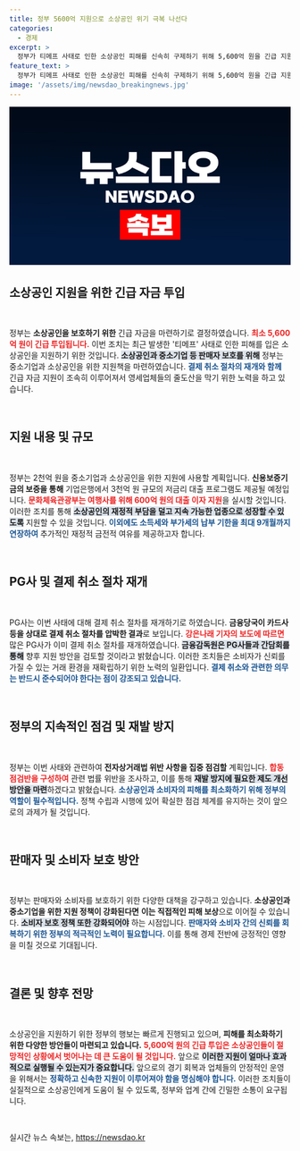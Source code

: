 ```yaml
---
title: 정부 5600억 지원으로 소상공인 위기 극복 나선다
categories:
  - 경제
excerpt: >
  정부가 티메프 사태로 인한 소상공인 피해를 신속히 구제하기 위해 5,600억 원을 긴급 지원합니다. 카드 결제 취소가 재개되며, 중소기업과 영세업체 보호를 위한 다양한 금융 지원 대책이 마련됩니다. 클릭해 더 알아보세요!
feature_text: >
  정부가 티메프 사태로 인한 소상공인 피해를 신속히 구제하기 위해 5,600억 원을 긴급 지원합니다. 카드 결제 취소가 재개되며, 중소기업과 영세업체 보호를 위한 다양한 금융 지원 대책이 마련됩니다. 클릭해 더 알아보세요!
image: '/assets/img/newsdao_breakingnews.jpg'
---
```


<p><img src="/assets/img/newsdao_breakingnews.jpg" alt="firstkoreanews 속보" /></p>

<h2 data-ke-size="size26">소상공인 지원을 위한 긴급 자금 투입</h2>

<p data-ke-size="size16">&nbsp;</p>

<p>정부는 <b>소상공인을 보호하기 위한</b> 긴급 자금을 마련하기로 결정하였습니다. <b><span style="color: #ee2323;">최소 5,600억 원이 긴급 투입됩니다.</span></b> 이번 조치는 최근 발생한 '티메프' 사태로 인한 피해를 입은 소상공인을 지원하기 위한 것입니다. <b><span style="background-color: #21538527;">소상공인과 중소기업 등 판매자 보호를 위해</span></b> 정부는 중소기업과 소상공인을 위한 지원책을 마련하였습니다. <b><span style="color: #1a5490;">결제 취소 절차의 재개와 함께</span></b> 긴급 자금 지원이 조속히 이루어져서 영세업체들의 줄도산을 막기 위한 노력을 하고 있습니다.</p>

<p data-ke-size="size16">&nbsp;</p>

<h2 data-ke-size="size26">지원 내용 및 규모</h2>

<p data-ke-size="size16">&nbsp;</p>

<p>정부는 2천억 원을 중소기업과 소상공인을 위한 지원에 사용할 계획입니다. <b>신용보증기금의 보증을 통해</b> 기업은행에서 3천억 원 규모의 저금리 대출 프로그램도 제공될 예정입니다. <b><span style="color: #ee2323;">문화체육관광부는 여행사를 위해 600억 원의 대출 이자 지원</span></b>을 실시할 것입니다. 이러한 조치를 통해 <b><span style="background-color: #21538527;">소상공인의 재정적 부담을 덜고 지속 가능한 업종으로 성장할 수 있도록</span></b> 지원할 수 있을 것입니다. <b><span style="color: #1a5490;">이외에도 소득세와 부가세의 납부 기한을 최대 9개월까지 연장하여</span></b> 추가적인 재정적 금전적 여유를 제공하고자 합니다.</p>

<p data-ke-size="size16">&nbsp;</p>

<h2 data-ke-size="size26">PG사 및 결제 취소 절차 재개</h2>

<p data-ke-size="size16">&nbsp;</p>

<p>PG사는 이번 사태에 대해 결제 취소 절차를 재개하기로 하였습니다. <b>금융당국이 카드사 등을 상대로 결제 취소 절차를 압박한 결과</b>로 보입니다. <b><span style="color: #ee2323;">강은나래 기자의 보도에 따르면</span></b> 많은 PG사가 이미 결제 취소 절차를 재개하였습니다. <b><span style="background-color: #21538527;">금융감독원은 PG사들과 간담회를 통해</span></b> 향후 지원 방안을 검토할 것이라고 밝혔습니다. 이러한 조치들은 소비자가 신뢰를 가질 수 있는 거래 환경을 재확립하기 위한 노력의 일환입니다. <b><span style="color: #1a5490;">결제 취소와 관련한 의무는 반드시 준수되어야 한다는 점이 강조되고 있습니다.</span></b></p>

<p data-ke-size="size16">&nbsp;</p>

<h2 data-ke-size="size26">정부의 지속적인 점검 및 재발 방지</h2>

<p data-ke-size="size16">&nbsp;</p>

<p>정부는 이번 사태와 관련하여 <b>전자상거래법 위반 사항을 집중 점검할</b> 계획입니다. <b><span style="color: #ee2323;">합동점검반을 구성하여</span></b> 관련 법률 위반을 조사하고, 이를 통해 <b><span style="background-color: #21538527;">재발 방지에 필요한 제도 개선 방안을 마련</span></b>하겠다고 밝혔습니다. <b><span style="color: #1a5490;">소상공인과 소비자의 피해를 최소화하기 위해 정부의 역할이 필수적입니다.</span></b> 정책 수립과 시행에 있어 확실한 점검 체계를 유지하는 것이 앞으로의 과제가 될 것입니다.</p>

<p data-ke-size="size16">&nbsp;</p>

<h2 data-ke-size="size26">판매자 및 소비자 보호 방안</h2>

<p data-ke-size="size16">&nbsp;</p>

<p>정부는 판매자와 소비자를 보호하기 위한 다양한 대책을 강구하고 있습니다. <b>소상공인과 중소기업을 위한 지원 정책이 강화된다면</b> <b><span style="ee2323;">이는 직접적인 피해 보상</span></b>으로 이어질 수 있습니다. <b><span style="background-color: #21538527;">소비자 보호 정책 또한 강화되어야</span></b> 하는 시점입니다. <b><span style="color: #1a5490;">판매자와 소비자 간의 신뢰를 회복하기 위한 정부의 적극적인 노력이 필요합니다.</span></b> 이를 통해 경제 전반에 긍정적인 영향을 미칠 것으로 기대됩니다.</p>

<p data-ke-size="size16">&nbsp;</p>

<h2 data-ke-size="size26">결론 및 향후 전망</h2>

<p data-ke-size="size16">&nbsp;</p>

<p>소상공인을 지원하기 위한 정부의 행보는 빠르게 진행되고 있으며, <b>피해를 최소화하기 위한 다양한 방안들이 마련되고 있습니다.</b> <b><span style="color: #ee2323;">5,600억 원의 긴급 투입은 소상공인들이 절망적인 상황에서 벗어나는 데 큰 도움이 될 것입니다.</span></b> 앞으로 <b><span style="background-color: #21538527;">이러한 지원이 얼마나 효과적으로 실행될 수 있는지가 중요합니다.</span></b> 앞으로의 경기 회복과 업체들의 안정적인 운영을 위해서는 <b><span style="color: #1a5490;">정확하고 신속한 지원이 이루어져야 함을 명심해야 합니다.</span></b> 이러한 조치들이 실질적으로 소상공인에게 도움이 될 수 있도록, 정부와 업계 간에 긴밀한 소통이 요구됩니다. </p>

<p data-ke-size="size16">&nbsp;</p>
실시간 뉴스 속보는, <a href="https://newsdao.kr" rel="dofollow">https://newsdao.kr</a>


